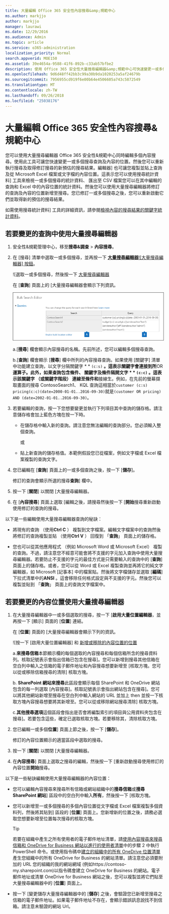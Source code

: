 ```yaml
---
title: 大量編輯 Office 365 安全性內容搜尋&amp;規範中心
ms.author: markjjo
author: markjjo
manager: laurawi
ms.date: 12/29/2016
ms.audience: Admin
ms.topic: article
ms.service: o365-administration
localization_priority: Normal
search.appverid: MOE150
ms.assetid: 39e4654a-9588-41f6-892b-c33ab57bfbe2
description: 使用 Office 365 安全性大量搜尋編輯器&amp;規範中心可快速變更一或多個內容搜尋查詢及內容的位置。
ms.openlocfilehash: 9d6d48ff42bb3c99a30b9da1020253a5af24679b
ms.sourcegitcommit: 7956955cd919f6e00b64e4506605a743c5872549
ms.translationtype: MT
ms.contentlocale: zh-TW
ms.lasthandoff: 09/26/2018
ms.locfileid: "25038176"
---
```

# <a name="bulk-edit-content-searches-in-the-office-365-security-amp-compliance-center"></a>大量編輯 Office 365 安全性內容搜尋&amp;規範中心

您可以使用大量搜尋編輯器 Office 365 安全性&amp;規範中心同時編輯多個內容搜尋。使用此工具可讓您快速變更一或多個搜尋查詢及內容的位置。然後您可以重新執行搜尋及取得修訂搜尋的新預估的搜尋結果。編輯器] 也可讓您複製並貼上查詢及從 Microsoft Excel 檔案或文字檔的內容位置。這表示您可以使用搜尋統計資料] 工具來檢視一或多個搜尋的統計資料、 匯出至 CSV 檔案您可以在其中編輯的查詢和 Excel 中的內容位置的統計資料。然後您可以使用大量搜尋編輯器將修訂的查詢及內容的位置新增至搜尋。您已修訂一或多個搜尋之後，您可以重新啟動它們並取得新的預估的搜尋結果。
  
如需使用搜尋統計資料] 工具的詳細資訊，請參閱[檢視內容的搜尋結果的關鍵字統計資料](view-keyword-statistics-for-content-search.md)。
  
## <a name="use-the-bulk-search-editor-to-change-queries"></a>若要變更的查詢中使用大量搜尋編輯器

1. 安全性&amp;規範管理中心，移至**搜尋&amp;調查** \> **內容搜尋**。
    
2. 在 [搜尋] 清單中選取一或多個搜尋，並再按一下 [**大量搜尋編輯器**![大量搜尋編輯器] 按鈕](media/1ddb3d18-2f00-4a7b-98a6-817ca5ec7014.png)。
    
    ![選取一或多個搜尋，然後按一下 [大量搜尋編輯器](media/600c9716-89a2-4451-b111-fa7cfaad2006.png)
  
    在 [**查詢**] 頁面上的 [大量搜尋編輯器會顯示下列資訊。 
    
    ![大量搜尋編輯器 」 頁面會顯示所選的搜尋查詢](media/189659af-cc78-4479-b0bc-a93decad2f6c.png)
  
    a.[**搜尋**] 欄會顯示內容搜尋的名稱。先前所述，您可以編輯多個搜尋查詢。 
    
    b.[**查詢**] 欄會顯示 [**搜尋**] 欄中所列的內容搜尋查詢。如果使用 [關鍵字] 清單中功能建立查詢，以文字分隔關鍵字 * * `(c:s)` **。這表示關鍵字會連接到所**OR**運算子。此外，如果查詢包含條件、 關鍵字及條件隔開文字 * * `(c:c)` **。這表示該關鍵字 （或關鍵字階段） 連線至條件**和**接線生。例如，在先前的螢幕擷取畫面的搜尋 ContosoSearch1、 KQL 查詢這相當於`customer (c:s) pricing(c:c)(date=2000-01-01..2016-09-30)`就是`(customer OR pricing) AND (date=2002-01-01..2016-09-30)`。
    
3. 若要編輯的查詢，按一下您想要變更並執行下列項目其中查詢的儲存格。請注意儲存格會加上藍色方塊在按一下時。
    
   - 在儲存格中輸入新的查詢。請注意您無法編輯的查詢部分。您必須輸入整個查詢。
    
      或
    
    - 貼上新查詢的儲存格值。本範例假設您已從檔案，例如文字檔或 Excel 檔案複製的查詢文字。
    
4. 您已編輯在 [**查詢**] 頁面上的一或多個查詢之後，按一下 [**儲存**]。
    
    修訂的查詢會顯示所選的搜尋**查詢**] 欄中。 
    
5. 按一下 [**關閉**] 以關閉 [大量搜尋編輯器。 
    
6. 在 [**內容搜尋**] 頁面上選取 [編輯之後，請搜尋然後按一下 [**開始**搜尋重新啟動使用修訂的查詢的搜尋。 
    
以下是一些編輯使用大量搜尋編輯器查詢的秘訣：
  
- 將現有的查詢 （使用**Ctrl C** ） 複製到文字檔案。編輯文字檔案中的查詢然後將修訂的查詢複製並貼 （使用**Ctrl V** ） 回復到 「**查詢**」 頁面上的儲存格。 
    
- 您也可以從其他應用程式 （例如 Microsoft Word 或 Microsoft Excel） 複製的查詢。不過，請注意您不經意可能會將不支援的字元加入查詢中使用大量搜尋編輯器。若要防止不支援的字元的最佳方式是只需要輸入的查詢中的 [**查詢**] 頁面上的儲存格。或者，您可以從 Word 或 Excel 複製查詢並再將它的純文字編輯器，如 Microsoft [記事本] 中的檔案貼。然後將文字檔儲存並選取 [**編碼**] 下拉式清單中的**ANSI** 。這會移除任何格式設定與不支援的字元。然後您可以複製並貼到 「**查詢**」 頁面上的查詢文字檔案中。 
    
  
## <a name="use-the-bulk-search-editor-to-change-content-locations"></a>若要變更的內容位置使用大量搜尋編輯器

1. 在大量搜尋編輯器中一或多個選取的搜尋，按一下 [**啟用大量位置編輯器**，並再按一下 [顯示] 頁面的 [**位置**] 連結。 
    
    在 [**位置**] 頁面的 [大量搜尋編輯器會顯示下列的資訊。 
    
    ![按一下 [啟用大量位置編輯器] 和 [新增或移除的內容位置的位置](media/a5a468ce-bd63-4c53-bc37-ff64cf769e59.png)
  
    a.**來搜尋信箱**本節顯示欄的每個選取的內容搜尋和每個信箱所含的搜尋資料列。核取記號表示會指出信箱已包含在搜尋]。您可以新增到搜尋其他信箱在空白列中輸入之信箱的電子郵件地址和內容搜尋想要新增至 [核取方塊。您可以從或移除信箱搜尋的清除] 核取方塊。
    
    b. **SharePoint 網站來搜尋**此區段會顯示每個 SharePoint 和 OneDrive 網站包含的每一列選取 [內容搜尋]。核取記號表示會指出網站包含在搜尋]。您可以將其他網站新增至搜尋在空白列中輸入網站的 URL 並加上 then 並按一下核取方塊內容搜尋想要將其新增至。您可以從或移除網站搜尋清除] 核取方塊。
    
    c.**其他搜尋選項**這個區段會指出是否會將編製索引的項目與公用資料夾包含在搜尋]。若要包含這些，確定已選取核取方塊。若要移除其，清除核取方塊。
    
2. 您已編輯一或多個**位置**] 頁面上節之後，按一下 [**儲存**]。
    
    修訂的內容位置顯示的適當區段中選取的搜尋。
    
3. 按一下 [**關閉**] 以關閉 [大量搜尋編輯器。 
    
4. 在**內容搜尋**] 頁面上選取之搜尋的編輯，然後按一下 [重新啟動搜尋使用修訂的內容位置**開始**搜尋。 
    
以下是一些秘訣編輯使用大量搜尋編輯器的內容位置：
  
- 您可以編輯內容搜尋來搜尋所有信箱或網站組織中的**搜尋信箱**或**搜尋 SharePoint 網站**] 區段中的空白列中輸入**所有**，然後按一下 [核取方塊。 
    
- 您可以新增至一或多個搜尋的多個內容位置從文字檔或 Excel 檔案複製多個資料列，然後將其貼到] 區段的 [**位置**] 頁面上。您新增新的位置之後，請務必選取您想要新增至位置每次搜尋的核取方塊。 
    
    > [!TIP]
    > 若要在組織中產生之所有使用者的電子郵件地址清單，請[使用內容搜尋來搜尋信箱和 OneDrive for Business 網站以進行的使用者清單](search-the-mailbox-and-onedrive-for-business-for-a-list-of-users.md#step2)中的步驟 2 中執行 PowerShell 命令。或使用指令碼中[建立的組織中的所有 OneDrive 位置清單](https://support.office.com/article/8e200cb2-c768-49cb-88ec-53493e8ad80a)產生您組織中的所有 OneDrive for Business 的網站清單。請注意您必須要附加的 URL 您的組織的我的網站網域 (例如https://contoso-my.sharepoint.com)以指令碼會建立 OneDrive for Business 的網站。電子郵件地址或清單 OneDrive for Business 網站之後，您可以複製並將它們貼至大量搜尋編輯器中的 [**位置**] 頁面上。 
  
- 按一下 [變更儲存大量搜尋編輯器中的 [**儲存**] 之後，會驗證您已新增至搜尋之信箱的電子郵件地址。如果電子郵件地址不存在，會顯示錯誤訊息說找不到信箱。請注意未驗證的網站 Url。 
  

